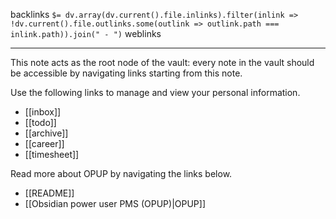 backlinks `$= dv.array(dv.current().file.inlinks).filter(inlink => !dv.current().file.outlinks.some(outlink => outlink.path === inlink.path)).join(" - ")`
weblinks 
___
This note acts as the root node of the vault: every note in the vault should be accessible by navigating links starting from this note.

Use the following links to manage and view your personal information.

- [[inbox]]
- [[todo]]
- [[archive]]
- [[career]]
- [[timesheet]]

Read more about OPUP by navigating the links below.

- [[README]]
- [[Obsidian power user PMS (OPUP)|OPUP]]